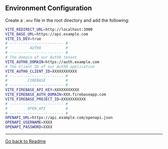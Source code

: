 ## Environment Configuration

Create a `.env` file in the root directory and add the following:

```bash
VITE_REDIRECT_URL=http://localhost:3000
VITE_BASE_URL=https://api.example.com
VITE_IS_DEV=true
# ------------------------ #
#          AUTH0           #
# ------------------------ #
# The domain of our Auth0 tenant
VITE_AUTH0_DOMAIN=https://auth.example.com
# The Client ID of our Auth0 application
VITE_AUTH0_CLIENT_ID=XXXXXXXXXXX
# ------------------------ #
#         FIREBASE         #
# ------------------------ #
VITE_FIREBASE_API_KEY=XXXXXXXXXXX
VITE_FIREBASE_AUTH_DOMAIN=XXX.firebaseapp.com
VITE_FIREBASE_PROJECT_ID=XXXXXXXXXXX
# ------------------------ #
#         OPEN_API         #
# ------------------------ #
OPENAPI_URL=https://api.example.com/openapi.json
OPENAPI_USERNAME=XXXX
OPENAPI_PASSWORD=XXXX
```

---

[Go back to Readme](../README.md)
